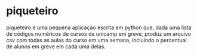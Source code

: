 # piqueteiro
piqueteiro é uma pequena aplicação escrita em python que, dada uma lista de códigos numéricos de cursos da unicamp em greve, produz um arquivo csv com todas as aulas do curso em uma semana, incluindo o percentual de alunos em greve em cada uma delas.
